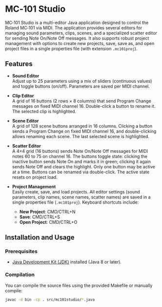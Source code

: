 # MC‑101 Studio

MC‑101 Studio is a multi-editor Java application designed to control the Roland MC‑101 via MIDI. The application provides several editors for managing sound parameters, clips, scenes, and a specialized scatter editor for sending Note On/Note Off messages. It also supports robust project management with options to create new projects, save, save as, and open project files in a single properties file (with extension `.mc101proj`).

## Features

- **Sound Editor**  
  Adjust up to 25 parameters using a mix of sliders (continuous values) and toggle buttons (on/off). Parameters are saved per MIDI channel.

- **Clip Editor**  
  A grid of 16 buttons (2 rows × 8 columns) that send Program Change messages on fixed MIDI channel 16. Double-click a button to rename it. The selected clip is highlighted.

- **Scene Editor**  
  A grid of 128 scene buttons arranged in 16 columns. Clicking a button sends a Program Change on fixed MIDI channel 16, and double-clicking allows renaming each scene. The last selected scene is highlighted.

- **Scatter Editor**  
  A 4×4 grid (16 buttons) sends Note On/Note Off messages for MIDI notes 60 to 75 on channel 16. The buttons toggle state: clicking the inactive button sends Note On and marks it in green; clicking it again sends Note Off and clears the highlight. Only one button may be active at a time. Buttons can be renamed via double-click. The active state resets on project load.

- **Project Management**  
  Easily create, save, and load projects. All editor settings (sound parameters, clip names, scene names, scatter names) are saved in a single properties file (`.mc101proj`). Keyboard shortcuts include:
  - **New Project**: CMD/CTRL+N
  - **Save**: CMD/CTRL+S
  - **Open Project**: CMD/CTRL+O

## Installation and Usage

### Prerequisites
- [Java Development Kit (JDK)](https://www.oracle.com/java/technologies/javase-jdk11-downloads.html) installed (Java 8 or later).

### Compilation
You can compile the source files using the provided Makefile or manually compile:

```bash
javac -d bin -cp . src/mc101studio/*.java
